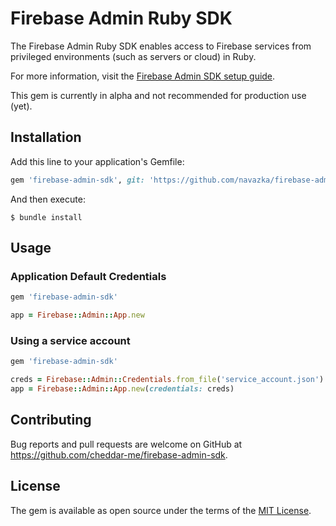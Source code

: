 # Firebase Admin Ruby SDK

The Firebase Admin Ruby SDK enables access to Firebase services from privileged environments (such as servers or cloud)
in Ruby.

For more information, visit the
[Firebase Admin SDK setup guide](https://firebase.google.com/docs/admin/setup/).

This gem is currently in alpha and not recommended for production use (yet).

## Installation

Add this line to your application's Gemfile:

```ruby
gem 'firebase-admin-sdk', git: 'https://github.com/navazka/firebase-admin-sdk-ruby.git'
```

And then execute:

    $ bundle install


## Usage

### Application Default Credentials

```ruby
gem 'firebase-admin-sdk'

app = Firebase::Admin::App.new
```

### Using a service account

```ruby
gem 'firebase-admin-sdk'

creds = Firebase::Admin::Credentials.from_file('service_account.json')
app = Firebase::Admin::App.new(credentials: creds)
```

## Contributing

Bug reports and pull requests are welcome on GitHub at https://github.com/cheddar-me/firebase-admin-sdk.

## License

The gem is available as open source under the terms of the [MIT License](https://opensource.org/licenses/MIT).
